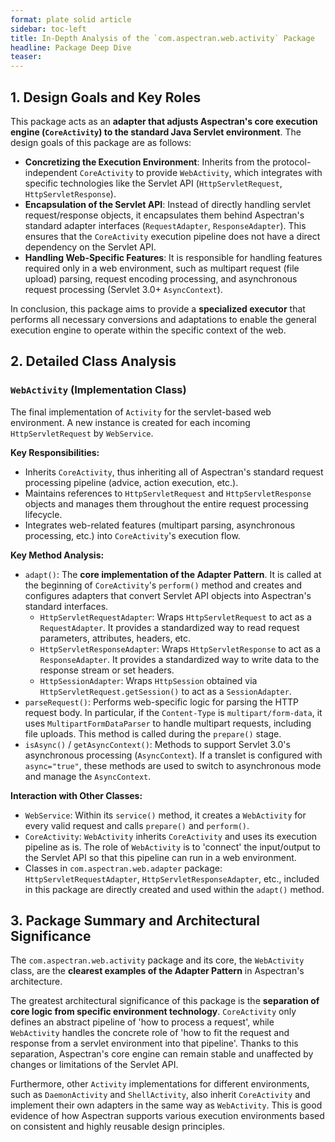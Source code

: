 ```yaml
---
format: plate solid article
sidebar: toc-left
title: In-Depth Analysis of the `com.aspectran.web.activity` Package
headline: Package Deep Dive
teaser:
---
```


## 1. Design Goals and Key Roles

This package acts as an **adapter that adjusts Aspectran's core execution engine (`CoreActivity`) to the standard Java Servlet environment**. The design goals of this package are as follows:

-   **Concretizing the Execution Environment**: Inherits from the protocol-independent `CoreActivity` to provide `WebActivity`, which integrates with specific technologies like the Servlet API (`HttpServletRequest`, `HttpServletResponse`).
-   **Encapsulation of the Servlet API**: Instead of directly handling servlet request/response objects, it encapsulates them behind Aspectran's standard adapter interfaces (`RequestAdapter`, `ResponseAdapter`). This ensures that the `CoreActivity` execution pipeline does not have a direct dependency on the Servlet API.
-   **Handling Web-Specific Features**: It is responsible for handling features required only in a web environment, such as multipart request (file upload) parsing, request encoding processing, and asynchronous request processing (Servlet 3.0+ `AsyncContext`).

In conclusion, this package aims to provide a **specialized executor** that performs all necessary conversions and adaptations to enable the general execution engine to operate within the specific context of the web.

## 2. Detailed Class Analysis

### `WebActivity` (Implementation Class)

The final implementation of `Activity` for the servlet-based web environment. A new instance is created for each incoming `HttpServletRequest` by `WebService`.

**Key Responsibilities:**
-   Inherits `CoreActivity`, thus inheriting all of Aspectran's standard request processing pipeline (advice, action execution, etc.).
-   Maintains references to `HttpServletRequest` and `HttpServletResponse` objects and manages them throughout the entire request processing lifecycle.
-   Integrates web-related features (multipart parsing, asynchronous processing, etc.) into `CoreActivity`'s execution flow.

**Key Method Analysis:**
-   `adapt()`: The **core implementation of the Adapter Pattern**. It is called at the beginning of `CoreActivity`'s `perform()` method and creates and configures adapters that convert Servlet API objects into Aspectran's standard interfaces.
    -   `HttpServletRequestAdapter`: Wraps `HttpServletRequest` to act as a `RequestAdapter`. It provides a standardized way to read request parameters, attributes, headers, etc.
    -   `HttpServletResponseAdapter`: Wraps `HttpServletResponse` to act as a `ResponseAdapter`. It provides a standardized way to write data to the response stream or set headers.
    -   `HttpSessionAdapter`: Wraps `HttpSession` obtained via `HttpServletRequest.getSession()` to act as a `SessionAdapter`.
-   `parseRequest()`: Performs web-specific logic for parsing the HTTP request body. In particular, if the `Content-Type` is `multipart/form-data`, it uses `MultipartFormDataParser` to handle multipart requests, including file uploads. This method is called during the `prepare()` stage.
-   `isAsync()` / `getAsyncContext()`: Methods to support Servlet 3.0's asynchronous processing (`AsyncContext`). If a translet is configured with `async="true"`, these methods are used to switch to asynchronous mode and manage the `AsyncContext`.

**Interaction with Other Classes:**
-   `WebService`: Within its `service()` method, it creates a `WebActivity` for every valid request and calls `prepare()` and `perform()`.
-   `CoreActivity`: `WebActivity` inherits `CoreActivity` and uses its execution pipeline as is. The role of `WebActivity` is to 'connect' the input/output to the Servlet API so that this pipeline can run in a web environment.
-   Classes in `com.aspectran.web.adapter` package: `HttpServletRequestAdapter`, `HttpServletResponseAdapter`, etc., included in this package are directly created and used within the `adapt()` method.

## 3. Package Summary and Architectural Significance

The `com.aspectran.web.activity` package and its core, the `WebActivity` class, are the **clearest examples of the Adapter Pattern** in Aspectran's architecture.

The greatest architectural significance of this package is the **separation of core logic from specific environment technology**. `CoreActivity` only defines an abstract pipeline of 'how to process a request', while `WebActivity` handles the concrete role of 'how to fit the request and response from a servlet environment into that pipeline'. Thanks to this separation, Aspectran's core engine can remain stable and unaffected by changes or limitations of the Servlet API.

Furthermore, other `Activity` implementations for different environments, such as `DaemonActivity` and `ShellActivity`, also inherit `CoreActivity` and implement their own adapters in the same way as `WebActivity`. This is good evidence of how Aspectran supports various execution environments based on consistent and highly reusable design principles.
